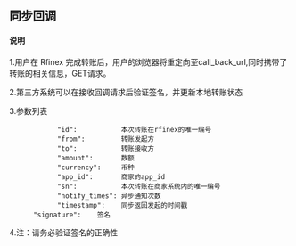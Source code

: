 ## 同步回调
#### 说明
1.用户在 Rfinex 完成转账后，用户的浏览器将重定向至call_back_url,同时携带了转账的相关信息，GET请求。

2.第三方系统可以在接收回调请求后验证签名，并更新本地转账状态

3.参数列表
```
			"id":           本次转账在rfinex的唯一编号
			"from":         转账发起方
			"to":           转账接收方
			"amount":       数额
			"currency":     币种
			"app_id":       商家的app_id
			"sn":           本次转账在商家系统内的唯一编号
			"notify_times": 异步通知次数
			"timestamp":    同步返回发起的时间戳
      "signature":    签名
```

4.注：请务必验证签名的正确性
